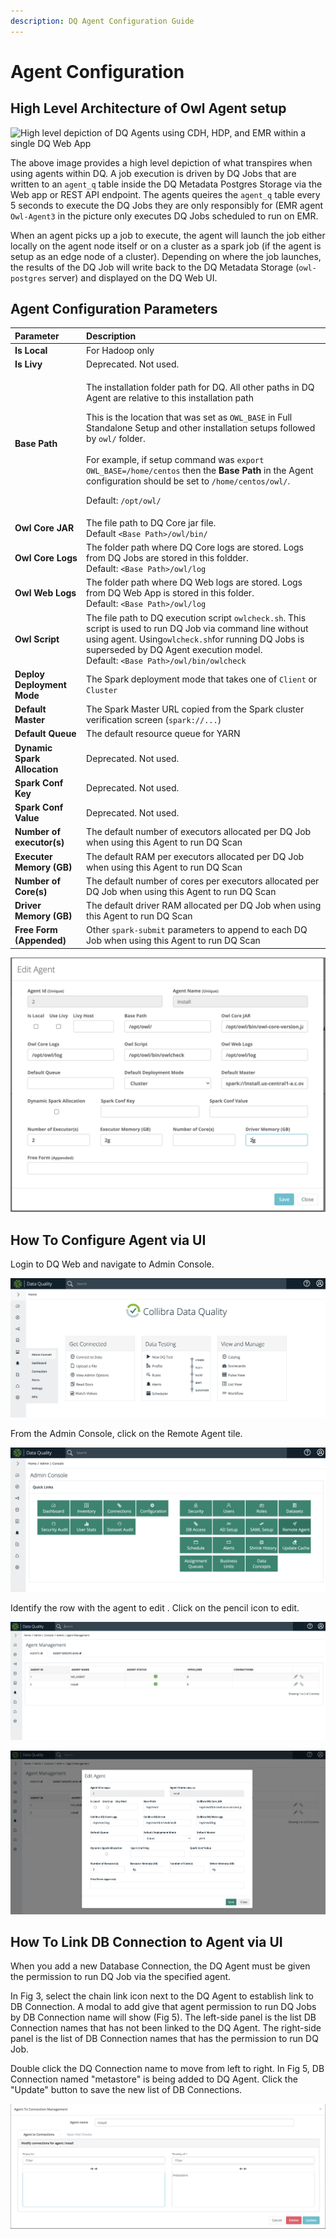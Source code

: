 ```yaml
---
description: DQ Agent Configuration Guide
---
```


# Agent Configuration

## High Level Architecture of Owl Agent setup <a id="high-level-architecture-of-owl-agent-setup"></a>

![High level depiction of DQ Agents using CDH, HDP, and EMR within a single DQ Web App](https://gblobscdn.gitbook.com/assets%2F-L_xJcI5Uc0S1x9JC6xQ%2F-LnU88TjMSmNDQQOzmga%2F-LnUBuNZqRfEFAzVhB0o%2FAgents%20%281%29.jpg?alt=media&token=3452698c-aeae-43e4-b730-b2b19e4dd1c5)

The above image provides a high level depiction of what transpires when using agents within DQ. A job execution is driven by DQ Jobs that are written to an `agent_q` table inside the DQ Metadata Postgres Storage via the Web app or REST API endpoint.  The agents queires the `agent_q` table every 5 seconds to execute the DQ Jobs they are only responsibly for \(EMR agent `Owl-Agent3` in the picture only executes DQ Jobs scheduled to run on EMR. 

When an agent picks up a job to execute, the agent will launch the job either locally on the agent node itself or on a cluster as a spark job \(if the agent is setup as an edge node of a cluster\). Depending on where the job launches, the results of the DQ Job will write back to the DQ Metadata Storage \(`owl-postgres` server\) and displayed on the DQ Web UI.

## Agent Configuration Parameters

<table>
  <thead>
    <tr>
      <th style="text-align:left">Parameter</th>
      <th style="text-align:left">Description</th>
    </tr>
  </thead>
  <tbody>
    <tr>
      <td style="text-align:left"><b>Is Local</b>
      </td>
      <td style="text-align:left">For Hadoop only</td>
    </tr>
    <tr>
      <td style="text-align:left"><b>Is Livy</b>
      </td>
      <td style="text-align:left">Deprecated. Not used.</td>
    </tr>
    <tr>
      <td style="text-align:left"><b>Base Path</b>
      </td>
      <td style="text-align:left">
        <p>The installation folder path for DQ. All other paths in DQ Agent are relative
          to this installation path</p>
        <p></p>
        <p>This is the location that was set as <code>OWL_BASE</code> in Full Standalone
          Setup and other installation setups followed by <code>owl/</code> folder.
          <br
          />
          <br />For example, if setup command was <code>export OWL_BASE=/home/centos</code> then
          the <b>Base Path</b> in the Agent configuration should be set to <code>/home/centos/owl/</code>.</p>
        <p>Default: <code>/opt/owl/</code>
        </p>
      </td>
    </tr>
    <tr>
      <td style="text-align:left"><b>Owl Core JAR</b>
      </td>
      <td style="text-align:left">The file path to DQ Core jar file.
        <br />Default <code>&lt;Base Path&gt;/owl/bin/</code>
      </td>
    </tr>
    <tr>
      <td style="text-align:left"><b>Owl Core Logs</b>
      </td>
      <td style="text-align:left">The folder path where DQ Core logs are stored. Logs from DQ Jobs are stored
        in this foldder.
        <br />Default: <code>&lt;Base Path&gt;/owl/log</code>
      </td>
    </tr>
    <tr>
      <td style="text-align:left"><b>Owl Web Logs</b>
      </td>
      <td style="text-align:left">The folder path where DQ Web logs are stored. Logs from DQ Web App is
        stored in this folder.
        <br />Default: <code>&lt;Base Path&gt;/owl/log</code>
      </td>
    </tr>
    <tr>
      <td style="text-align:left"><b>Owl Script</b>
      </td>
      <td style="text-align:left">The file path to DQ execution script <code>owlcheck.sh</code>. This script
        is used to run DQ Job via command line without using agent. Using<code>owlcheck.sh</code>for
        running DQ Jobs is superseded by DQ Agent execution model.
        <br />Default: <code>&lt;Base Path&gt;/owl/bin/owlcheck</code>
      </td>
    </tr>
    <tr>
      <td style="text-align:left"><b>Deploy Deployment Mode</b>
      </td>
      <td style="text-align:left">The Spark deployment mode that takes one of <code>Client</code> or <code>Cluster</code>
      </td>
    </tr>
    <tr>
      <td style="text-align:left"><b>Default Master</b>
      </td>
      <td style="text-align:left">The Spark Master URL copied from the Spark cluster verification screen
        (<code>spark://...</code>)</td>
    </tr>
    <tr>
      <td style="text-align:left"><b>Default Queue</b>
        <br />
      </td>
      <td style="text-align:left">The default resource queue for YARN</td>
    </tr>
    <tr>
      <td style="text-align:left"><b>Dynamic Spark Allocation</b>
      </td>
      <td style="text-align:left">Deprecated. Not used.</td>
    </tr>
    <tr>
      <td style="text-align:left"><b>Spark Conf Key</b>
      </td>
      <td style="text-align:left">Deprecated. Not used.</td>
    </tr>
    <tr>
      <td style="text-align:left"><b>Spark Conf Value</b>
      </td>
      <td style="text-align:left">Deprecated. Not used.</td>
    </tr>
    <tr>
      <td style="text-align:left"><b>Number of executor(s)</b>
      </td>
      <td style="text-align:left">The default number of executors allocated per DQ Job when using this Agent
        to run DQ Scan</td>
    </tr>
    <tr>
      <td style="text-align:left"><b>Executer Memory (GB)</b>
      </td>
      <td style="text-align:left">The default RAM per executors allocated per DQ Job when using this Agent
        to run DQ Scan</td>
    </tr>
    <tr>
      <td style="text-align:left"><b>Number of Core(s)</b>
      </td>
      <td style="text-align:left">The default number of cores per executors allocated per DQ Job when using
        this Agent to run DQ Scan</td>
    </tr>
    <tr>
      <td style="text-align:left"><b>Driver Memory (GB)</b>
      </td>
      <td style="text-align:left">The default driver RAM allocated per DQ Job when using this Agent to run
        DQ Scan</td>
    </tr>
    <tr>
      <td style="text-align:left"><b>Free Form (Appended)<br /></b>
      </td>
      <td style="text-align:left">Other <code>spark-submit</code> parameters to append to each DQ Job when
        using this Agent to run DQ Scan</td>
    </tr>
  </tbody>
</table>

![](../.gitbook/assets/screenshot-2021-06-14-at-4.25.09-pm.png)

### 

## How To Configure Agent via UI

Login to DQ Web and navigate to Admin Console.

![Fig 1: Home Page](../.gitbook/assets/dq-admin-console-1.png)

From the Admin Console, click on the Remote Agent tile.

![Fig 2: Admin Console](../.gitbook/assets/dq-admin-console-2.png.png)

Identify the row with the agent to edit . Click on the pencil icon to edit.

![Fig 3: Agent Management Table](../.gitbook/assets/dq-admin-console-3.png)

![Fig 4: DQ Agent with default values](../.gitbook/assets/dq-admin-console-4.png)

## How To Link DB Connection to Agent via UI

When you add a new Database Connection, the DQ Agent must be given the permission to run DQ Job via the specified agent.

In Fig 3, select the chain link icon next to the DQ Agent to establish link to DB Connection. A modal to add give that agent permission to run DQ Jobs by DB Connection name will show \(Fig 5\). The left-side panel is the list DB Connection names that has not been linked to the DQ Agent. The right-side panel is the list of DB Connection names that has the permission to run DQ Job.

Double click the DQ Connection name to move from left to right. In Fig 5, DB Connection named "metastore" is being added to DQ Agent. Click the "Update" button to save the new list of DB Connections.

![Fig 5: Adding DB Connection named &quot;metastore&quot; to the DQ Agent](../.gitbook/assets/screenshot-2021-06-14-at-5.04.25-pm.png)

